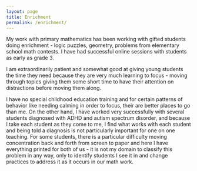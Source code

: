 ```yaml
---
layout: page
title: Enrichment
permalink: /enrichment/
---
```


My work with primary mathematics has been working with gifted students doing enrichment - logic puzzles, geometry, problems from elementary school math contests. I have had successful online sessions with students as early as grade 3.

I am extraordinarily patient and somewhat good at giving young students the time they need because they are very much learning to focus - moving through topics giving them some short time to have their attention on distractions before moving them along.

I have no special childhood education training and for certain patterns of behavior like needing calming in order to focus, their are better places to go than me. On the other hand, I have worked very successfully with several students diagnosed with ADHD and autism spectrum disorder, and because I take each student as they come to me, I find what works with each student and being told a diagnosis is not particularly important for one on one teaching. For some students, there is a particular difficulty moving concentration back and forth from screen to paper and here I have everything printed for both of us - it is not my domain to classify this problem in any way, only to identify students I see it in and change practices to address it as it occurs in our math work.